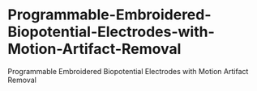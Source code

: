 # Programmable-Embroidered-Biopotential-Electrodes-with-Motion-Artifact-Removal
Programmable Embroidered Biopotential Electrodes with Motion Artifact Removal
